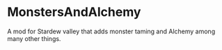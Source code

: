 # MonstersAndAlchemy
A mod for Stardew valley that adds monster taming and Alchemy among many other things.
